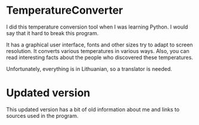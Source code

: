 # TemperatureConverter

I did this temperature conversion tool when I was learning Python. I would say that it hard to break this program.


It has a graphical user interface, fonts and other sizes try to adapt to screen resolution. It converts various temperatures in various ways. Also, you can read interesting facts about the people who discovered these temperatures. 

Unfortunately, everything is in Lithuanian, so a translator is needed.

# Updated version

This updated version has a bit of old information about me and links to sources used in the program.
